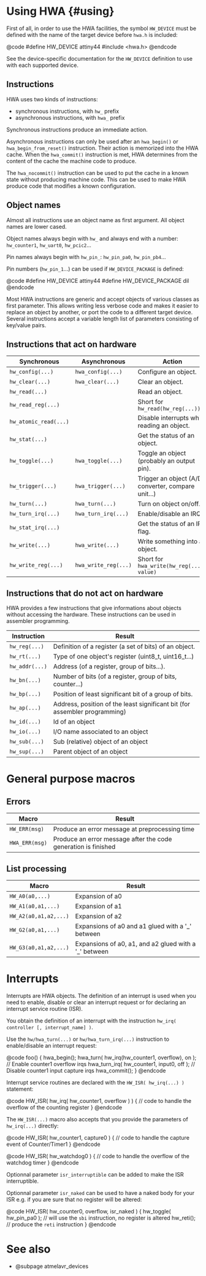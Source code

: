 
Using HWA {#using}
=========

First of all, in order to use the HWA facilities, the symbol `HW_DEVICE` must be
defined with the name of the target device before `hwa.h` is included:

@code
#define HW_DEVICE	attiny44
#include <hwa.h>
@endcode

See the device-specific documentation for the `HW_DEVICE` definition to use with
each supported device.


Instructions
------------

HWA uses two kinds of instructions:

* synchronous instructions, with `hw_` prefix
* asynchronous instructions, with `hwa_` prefix

Synchronous instructions produce an immediate action.

Asynchronous instructions can only be used after an `hwa_begin()` or
`hwa_begin_from_reset()` instruction. Their action is memorized into the HWA
cache.  When the `hwa_commit()` instruction is met, HWA determines from the
content of the cache the machine code to produce.

The `hwa_nocommit()` instruction can be used to put the cache in a known state
without producing machine code. This can be used to make HWA produce code that
modifies a known configuration.


Object names
------------

Almost all instructions use an object name as first argument. All object names
are lower cased.

Object names always begin with `hw_` and always end with a number: `hw_counter1`,
`hw_uart0`, `hw_pcic2`...

Pin names always begin with `hw_pin_`: `hw_pin_pa0`, `hw_pin_pb4`...

Pin numbers (`hw_pin_1`...) can be used if `HW_DEVICE_PACKAGE` is defined:

@code
#define HW_DEVICE          attiny44
#define HW_DEVICE_PACKAGE  dil
@endcode

Most HWA instructions are generic and accept objects of various classes as first
parameter. This allows writing less verbose code and makes it easier to replace
an object by another, or port the code to a different target device. Several
instructions accept a variable length list of parameters consisting of key/value
pairs.


Instructions that act on hardware
--------------------------------

Synchronous           | Asynchronous        | Action
----------------------|---------------------|--------
`hw_config(...)`      | `hwa_config(...)`   | Configure an object.
`hw_clear(...)`       | `hwa_clear(...)`    | Clear an object.
`hw_read(...)`        |                     | Read an object.
`hw_read_reg(...)`    |                     | Short for `hw_read(hw_reg(...))`
`hw_atomic_read(...)` |                     | Disable interrupts while reading an object.
`hw_stat(...)`        |                     | Get the status of an object.
`hw_toggle(...)`      | `hwa_toggle(...)`   | Toggle an object (probably an output pin).
`hw_trigger(...)`     | `hwa_trigger(...)`  | Trigger an object (A/D converter, compare unit...)
`hw_turn(...)`        | `hwa_turn(...)`     | Turn on object on/off.
`hw_turn_irq(...)`    | `hwa_turn_irq(...)` | Enable/disable an IRQ.
`hw_stat_irq(...)`    |                     | Get the status of an IRQ flag.
`hw_write(...)`       | `hwa_write(...)`    | Write something into an object.
`hw_write_reg(...)`   | `hwa_write_reg(...)`| Short for `hwa_write(hw_reg(...), value)`


Instructions that do not act on hardware
---------------------------------------

HWA provides a few instructions that give informations about objects without
accessing the hardware. These instructions can be used in assembler programming.


Instruction      | Result
-----------------|--------
`hw_reg(...)`    | Definition of a register (a set of bits) of an object.
`hw_rt(...)`     | Type of one object's register (uint8_t, uint16_t...)
`hw_addr(...)`   | Address (of a register, group of bits...).
`hw_bn(...)`     | Number of bits (of a register, group of bits, counter...)
`hw_bp(...)`     | Position of least significant bit of a group of bits.
`hw_ap(...)`     | Address, position of the least significant bit (for assembler programming)
`hw_id(...)`     | Id of an object
`hw_io(...)`     | I/O name associated to an object
`hw_sub(...)`    | Sub (relative) object of an object
`hw_sup(...)`    | Parent object of an object


General purpose macros
======================

Errors
------

Macro            | Result
-----------------|--------
`HW_ERR(msg)`    | Produce an error message at preprocessing time
`HWA_ERR(msg)`   | Produce an error message after the code generation is finished


List processing
---------------

Macro                 | Result
----------------------|--------
`HW_A0(a0,...)`       | Expansion of a0
`HW_A1(a0,a1,...)`    | Expansion of a1
`HW_A2(a0,a1,a2,...)` | Expansion of a2
`HW_G2(a0,a1,...)`    | Expansions of a0 and a1 glued with a '_' between
`HW_G3(a0,a1,a2,...)` | Expansions of a0, a1, and a2 glued with a '_' between


Interrupts
==========

Interrupts are HWA objects. The definition of an interrupt is used when you need
to enable, disable or clear an interrupt request or for declaring an interrupt
service routine (ISR).

You obtain the definition of an interrupt with the instruction `hw_irq(
controller [, interrupt_name] )`.

Use the `hw/hwa_turn(...)` or `hw/hwa_turn_irq(...)` instruction to
enable/disable an interrupt request:

@code
foo()
{
  hwa_begin();
  hwa_turn( hw_irq(hw_counter1, overflow), on ); // Enable counter1 overflow irqs
  hwa_turn_irq( hw_counter1, input0, off );      // Disable counter1 input capture irqs
  hwa_commit();
}
@endcode

Interrupt service routines are declared with the `HW_ISR( hw_irq(...) )` statement:

@code
HW_ISR( hw_irq( hw_counter1, overflow ) )
{
  // code to handle the overflow of the counting register
}
@endcode

The `HW_ISR(...)` macro also accepts that you provide the parameters of
`hw_irq(...)` directly:

@code
HW_ISR( hw_counter1, capture0 )
{
  // code to handle the capture event of Counter/Timer1
}
@endcode

@code
HW_ISR( hw_watchdog0 )
{
  // code to handle the overflow of the watchdog timer
}
@endcode

Optionnal parameter `isr_interruptible` can be added to make the ISR interruptible.

Optionnal parameter `isr_naked` can be used to have a naked body for your ISR
e.g. if you are sure that no register will be altered:

@code
HW_ISR( hw_counter0, overflow, isr_naked )
{
  hw_toggle( hw_pin_pa0 ); // will use the `sbi` instruction, no register is altered
  hw_reti();               // produce the `reti` instruction
}
@endcode


See also
========

* @subpage atmelavr_devices
